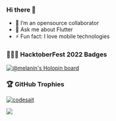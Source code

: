 ### Hi there 👋

<!--
**Codesait/Codesait** is a ✨ _special_ ✨ repository because its `README.md` (this file) appears on your GitHub profile.
-->


- 👯 I’m an opensource collaborator
- 💬 Ask me about Flutter
- ⚡ Fun fact: I love mobile technologies

### 👨🏽‍💻 HacktoberFest 2022 Badges

[![@melanin's Holopin board](https://holopin.me/melanin)](https://holopin.io/@melanin)


### 🏆 GitHub Trophies

<p align="left"> <a href="https://github.com/ryo-ma/github-profile-trophy"><img src="https://github-profile-trophy.vercel.app/?username=codesait&margin-w=5&theme=onedark" alt="codesait" /></a> </p>


<div align="center"> 
     <a href="">
      <img align="left" src="https://github-readme-stats-sigma-five.vercel.app/api?username=codesait&show_icons=true&include_all_commits=true&count_private=true&line_height=35" />
    </a>
</div
 
   

